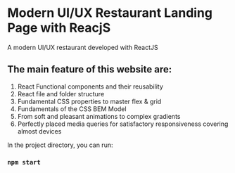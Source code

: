 # Modern UI/UX Restaurant Landing Page with ReacjS

A modern UI/UX restaurant developed with ReactJS

## The main feature of this website are:

1. React Functional components and their reusability
2. React file and folder structure
3. Fundamental CSS properties to master flex & grid
4. Fundamentals of the CSS BEM Model
5. From soft and pleasant animations to complex gradients
6. Perfectly placed media queries for satisfactory responsiveness covering almost devices

In the project directory, you can run:

### `npm start`
